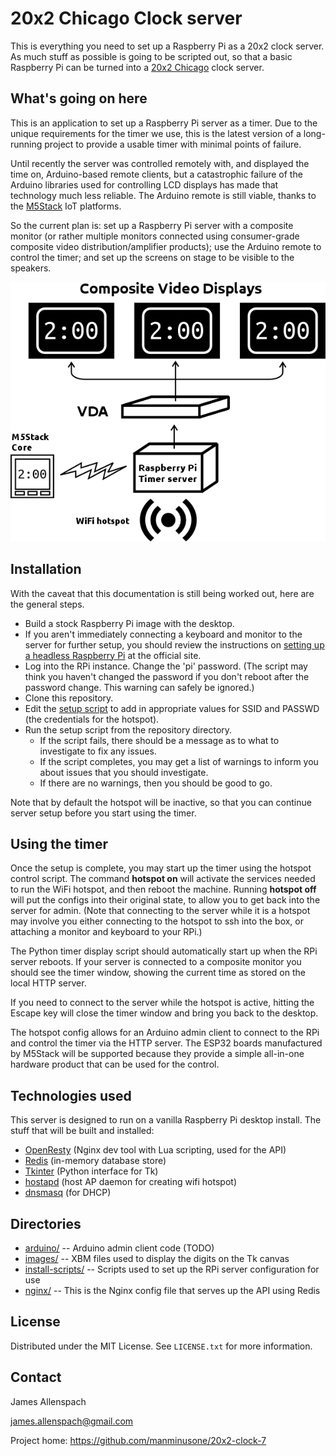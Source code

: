# 20x2 Chicago Clock server 

This is everything you need to set up a Raspberry Pi as a 20x2 clock server. As much stuff as possible is going to be scripted out, so that a basic Raspberry Pi can be turned into a [20x2 Chicago](http://www.20x2chi.org/) clock server. 

## What's going on here

This is an application to set up a Raspberry Pi server as a timer. Due to the unique requirements for the timer we use, this is the latest version of a long-running project to provide a usable timer with minimal points of failure.

Until recently the server was controlled remotely with, and displayed the time on, Arduino-based remote clients, but a catastrophic failure of the Arduino libraries used for controlling LCD displays has made that technology much less reliable. The Arduino remote is still viable, thanks to the [M5Stack](http://www.m5stack.com/) IoT platforms. 

So the current plan is: set up a Raspberry Pi server with a composite monitor (or rather multiple monitors connected using consumer-grade composite video distribution/amplifier products); use the Arduino remote to control the timer; and set up the screens on stage to be visible to the speakers.

![flowchart](./images/readme-diagram.png)

## Installation

With the caveat that this documentation is still being worked out, here are the general steps.

* Build a stock Raspberry Pi image with the desktop.
* If you aren't immediately connecting a keyboard and monitor to the server for further setup, you should review the instructions on [setting up a headless Raspberry Pi](https://www.raspberrypi.com/documentation/computers/configuration.html#setting-up-a-headless-raspberry-pi) at the official site.
* Log into the RPi instance. Change the 'pi' password. (The script may think you haven't changed the password if you don't reboot after the password change. This warning can safely be ignored.)
* Clone this repository.
* Edit the [setup script](install-scripts/setup.sh) to add in appropriate values for SSID and PASSWD (the credentials for the hotspot).
* Run the setup script from the repository directory.
    * If the script fails, there should be a message as to what to investigate to fix any issues.
    * If the script completes, you may get a list of warnings to inform you about issues that you should investigate.
    * If there are no warnings, then you should be good to go. 

Note that by default the hotspot will be inactive, so that you can continue server setup before you start using the timer.

## Using the timer

Once the setup is complete, you may start up the timer using the hotspot control script. The command **hotspot on** will activate the services needed to run the WiFi hotspot, and then reboot the machine. Running **hotspot off** will put the configs into their original state, to allow you to get back into the server for admin. (Note that connecting to the server while it is a hotspot may involve you either connecting to the hotspot to ssh into the box, or attaching a monitor and keyboard to your RPi.)

The Python timer display script should automatically start up when the RPi server reboots. If your server is connected to a composite monitor you should see the timer window, showing the current time as stored on the local HTTP server.

If you need to connect to the server while the hotspot is active, hitting the Escape key will close the timer window and bring you back to the desktop.

The hotspot config allows for an Arduino admin client to connect to the RPi and control the timer via the HTTP server. The ESP32 boards manufactured by M5Stack will be supported because they provide a simple all-in-one hardware product that can be used for the control.

## Technologies used

This server is designed to run on a vanilla Raspberry Pi desktop install. The stuff that will be built and installed:
* [OpenResty](https://openresty.org/en/installation.html) (Nginx dev tool with Lua scripting, used for the API)
* [Redis](https://redis.io/docs/getting-started/installation/install-redis-on-linux/) (in-memory database store)
* [Tkinter](http://tkdocs.com/) (Python interface for Tk)
* [hostapd](https://w1.fi/hostapd/) (host AP daemon for creating wifi hotspot)
* [dnsmasq](https://wiki.archlinux.org/title/dnsmasq) (for DHCP)

## Directories

* [arduino/](arduino/) -- Arduino admin client code (TODO)
* [images/](images/) -- XBM files used to display the digits on the Tk canvas
* [install-scripts/](install-scripts/) -- Scripts used to set up the RPi server configuration for use
* [nginx/](nginx/) -- This is the Nginx config file that serves up the API using Redis
  
## License
Distributed under the MIT License. See `LICENSE.txt` for more information.

## Contact
James Allenspach

james.allenspach@gmail.com

Project home: https://github.com/manminusone/20x2-clock-7
